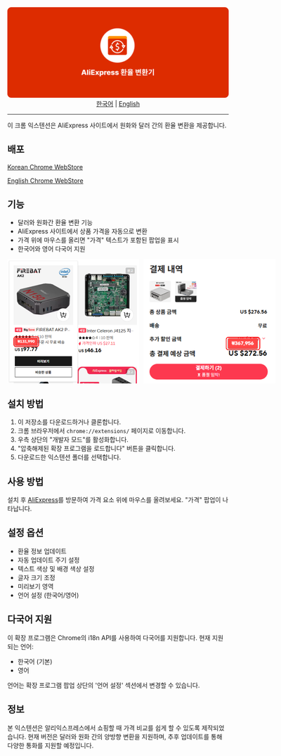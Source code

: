 <img src="./images/CurrencySwap-for-AliExpress-banner.png">

<div align="center" style="margin-bottom:12px">
  <a href="README_kr.md">한국어</a> | 
  <a href="README.md">English</a>
</div>

---

이 크롬 익스텐션은 AliExpress 사이트에서 원화와 달러 간의 환율 변환을 제공합니다.

## 배포
[Korean Chrome WebStore](https://chromewebstore.google.com/detail/%EC%95%8C%EB%A6%AC%EC%9D%B5%EC%8A%A4%ED%94%84%EB%A0%88%EC%8A%A4-%EB%8B%AC%EB%9F%AC-%EC%9B%90%ED%99%94-%EB%B3%80%ED%99%98/ccdmpmjjdlmgaofeldpoocpdckekpina?hl=ko)

[English Chrome WebStore](https://chromewebstore.google.com/detail/ccdmpmjjdlmgaofeldpoocpdckekpina/preview?hl=en&authuser=0)

## 기능

- 달러와 원화간 환율 변환 기능
- AliExpress 사이트에서 상품 가격을 자동으로 변환
- 가격 위에 마우스를 올리면 "가격" 텍스트가 포함된 팝업을 표시
- 한국어와 영어 다국어 지원

<p style="display: flex; gap: 10px;">
    <img style="width: 300px; height: auto" src="./images/CurrencySwap-for-AliExpress-image_4.png" style="max-width: 48%;">
    <img style="width: 300px; height: auto" src="./images/CurrencySwap-for-AliExpress-image_5.png" style="max-width: 48%;">
</p>

## 설치 방법

1. 이 저장소를 다운로드하거나 클론합니다.
2. 크롬 브라우저에서 `chrome://extensions/` 페이지로 이동합니다.
3. 우측 상단의 "개발자 모드"를 활성화합니다.
4. "압축해제된 확장 프로그램을 로드합니다" 버튼을 클릭합니다.
5. 다운로드한 익스텐션 폴더를 선택합니다.

## 사용 방법

설치 후 [AliExpress](https://ko.aliexpress.com)를 방문하여 가격 요소 위에 마우스를 올려보세요. "가격" 팝업이 나타납니다.

## 설정 옵션

- 환율 정보 업데이트
- 자동 업데이트 주기 설정
- 텍스트 색상 및 배경 색상 설정
- 글자 크기 조정
- 미리보기 영역
- 언어 설정 (한국어/영어)

## 다국어 지원

이 확장 프로그램은 Chrome의 i18n API를 사용하여 다국어를 지원합니다. 현재 지원되는 언어:
- 한국어 (기본)
- 영어

언어는 확장 프로그램 팝업 상단의 '언어 설정' 섹션에서 변경할 수 있습니다.

## 정보

본 익스텐션은 알리익스프레스에서 쇼핑할 때 가격 비교를 쉽게 할 수 있도록 제작되었습니다.
현재 버전은 달러와 원화 간의 양방향 변환을 지원하며, 추후 업데이트를 통해 다양한 통화를 지원할 예정입니다.
